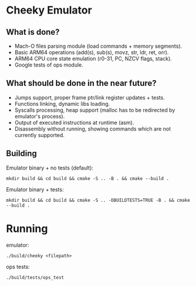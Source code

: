 # Cheeky Emulator

## What is done? 
- Mach-O files parsing module (load commands + memory segments).
- Basic ARM64 operations (add(s), sub(s), movz, str, ldr, ret, orr).
- ARM64 CPU core state emulation (r0-31, PC, NZCV flags, stack).
- Google tests of ops module.

## What should be done in the near future? 
- Jumps support, proper frame ptr/link register updates + tests.
- Functions linking, dynamic libs loading.
- Syscalls processing, heap support (malloc has to be redirected by emulator's process).
- Output of executed instructions at runtime (asm).
- Disassembly without running, showing commands which are not currently supported.

## Building 

Emulator binary + no tests (default):

`mkdir build && cd build && cmake -S .. -B . && cmake --build .`

Emulator binary + tests:

`mkdir build && cd build && cmake -S .. -DBUILDTESTS=TRUE -B . && cmake --build .`

# Running 

emulator:

`./build/cheeky <filepath>`

ops tests:

`./build/tests/ops_test`
